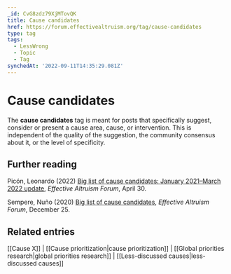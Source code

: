```yaml
---
_id: CvG8zdz79XjMTovQK
title: Cause candidates
href: https://forum.effectivealtruism.org/tag/cause-candidates
type: tag
tags:
  - LessWrong
  - Topic
  - Tag
synchedAt: '2022-09-11T14:35:29.081Z'
---
```

# Cause candidates

The **cause candidates** tag is meant for posts that specifically suggest, consider or present a cause area, cause, or intervention. This is independent of the quality of the suggestion, the community consensus about it, or the level of specificity.

Further reading
---------------

Picón, Leonardo (2022) [Big list of cause candidates: January 2021–March 2022 update](https://forum.effectivealtruism.org/posts/DBhuERvKRgGpLiK6T/big-list-of-cause-candidates-january-2021-march-2022-update), *Effective Altruism Forum*, April 30.

Sempere, Nuño (2020) [Big list of cause candidates](https://forum.effectivealtruism.org/posts/SCqRu6shoa8ySvRAa/big-list-of-cause-candidates), *Effective Altruism Forum*, December 25.

Related entries
---------------

[[Cause X]] | [[Cause prioritization|cause prioritization]] | [[Global priorities research|global priorities research]] | [[Less-discussed causes|less-discussed causes]]